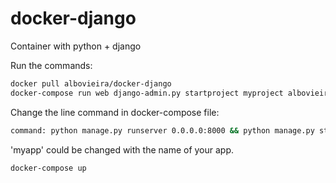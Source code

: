 # docker-django
Container with python + django

Run the commands:

```sh
docker pull albovieira/docker-django
docker-compose run web django-admin.py startproject myproject albovieira/docker-django
```

Change the line command in docker-compose file:

```sh
command: python manage.py runserver 0.0.0.0:8000 && python manage.py startapp myapp
```
'myapp' could be changed with the name of your app.

```sh
docker-compose up
```

